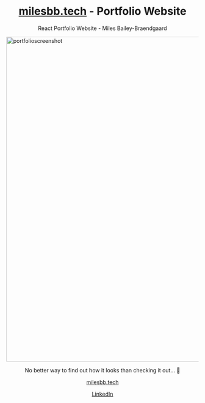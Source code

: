 <h1 align="center"><a href="https://milesbb.tech">milesbb.tech</a> - Portfolio Website</h1>

<p align="center">React Portfolio Website - Miles Bailey-Braendgaard</p>

<img width="1896" height="850" alt="portfolioscreenshot" src="https://github.com/user-attachments/assets/e0c35cca-1e9e-4c3f-b70e-95529c2ad6e3" />

<p align="center">No better way to find out how it looks than checking it out... 👀</p>

<p align="center"><a href="https://milesbb.tech">milesbb.tech</a></p>

<p align="center"><a href="https://www.linkedin.com/in/milesbaileybraendgaard/">LinkedIn</a></p>
